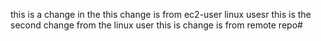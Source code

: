 this is a change in the 
this change is from ec2-user linux usesr
this is the second change from the linux user
this is change is from remote repo#
